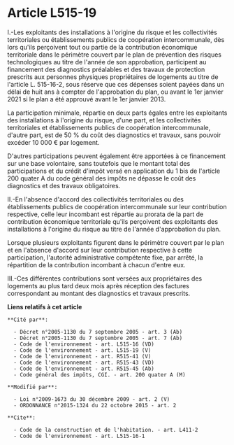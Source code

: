 # Article L515-19

I.-Les exploitants des installations à l'origine du risque et les collectivités territoriales ou établissements publics de
coopération intercommunale, dès lors qu'ils perçoivent tout ou partie de la contribution économique territoriale dans le
périmètre couvert par le plan de prévention des risques technologiques au titre de l'année de son approbation, participent au
financement des diagnostics préalables et des travaux de protection prescrits aux personnes physiques propriétaires de
logements au titre de l'article L. 515-16-2, sous réserve que ces dépenses soient payées dans un délai de huit ans à compter
de l'approbation du plan, ou avant le 1er janvier 2021 si le plan a été approuvé avant le 1er janvier 2013. 

La participation minimale, répartie en deux parts égales entre les exploitants des installations à l'origine du risque, d'une
part, et les collectivités territoriales et établissements publics de coopération intercommunale, d'autre part, est de 50 %
du coût des diagnostics et travaux, sans pouvoir excéder 10 000 € par logement. 

D'autres participations peuvent également être apportées à ce financement sur une base volontaire, sans toutefois que le
montant total des participations et du crédit d'impôt versé en application du 1 bis de l'article 200 quater A du code général
des impôts ne dépasse le coût des diagnostics et des travaux obligatoires. 

II.-En l'absence d'accord des collectivités territoriales ou des établissements publics de coopération intercommunale sur
leur contribution respective, celle leur incombant est répartie au prorata de la part de contribution économique territoriale
qu'ils perçoivent des exploitants des installations à l'origine du risque au titre de l'année d'approbation du plan. 

Lorsque plusieurs exploitants figurent dans le périmètre couvert par le plan et en l'absence d'accord sur leur contribution
respective à cette participation, l'autorité administrative compétente fixe, par arrêté, la répartition de la contribution
incombant à chacun d'entre eux. 

III.-Ces différentes contributions sont versées aux propriétaires des logements au plus tard deux mois après réception des
factures correspondant au montant des diagnostics et travaux prescrits.

**Liens relatifs à cet article**

	**Cité par**:

	  - Décret n°2005-1130 du 7 septembre 2005 - art. 3 (Ab)
	  - Décret n°2005-1130 du 7 septembre 2005 - art. 7 (Ab)
	  - Code de l'environnement - art. L515-16 (VD)
	  - Code de l'environnement - art. L515-19 (V)
	  - Code de l'environnement - art. R515-41 (V)
	  - Code de l'environnement - art. R515-43 (VD)
	  - Code de l'environnement - art. R515-45 (Ab)
	  - Code général des impôts, CGI. - art. 200 quater A (M)

	**Modifié par**:

	  - Loi n°2009-1673 du 30 décembre 2009 - art. 2 (V)
	  - ORDONNANCE n°2015-1324 du 22 octobre 2015 - art. 2

	**Cite**:

	  - Code de la construction et de l'habitation. - art. L411-2
	  - Code de l'environnement - art. L515-16-1
